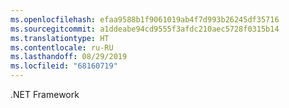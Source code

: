 ```yaml
---
ms.openlocfilehash: efaa9588b1f9061019ab4f7d993b26245df35716
ms.sourcegitcommit: a1ddeabe94cd9555f3afdc210aec5728f0315b14
ms.translationtype: HT
ms.contentlocale: ru-RU
ms.lasthandoff: 08/29/2019
ms.locfileid: "68160719"
---
```

 .NET Framework 